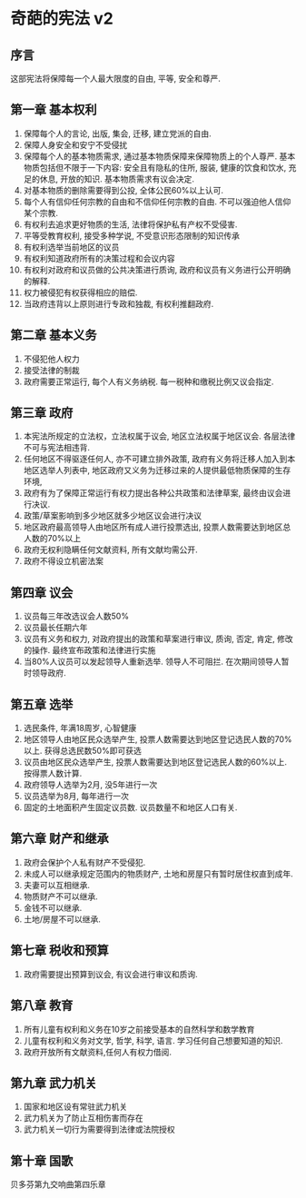 # 奇葩的宪法 v2

## 序言

这部宪法将保障每一个人最大限度的自由, 平等, 安全和尊严.

## 第一章 基本权利
1. 保障每个人的言论, 出版, 集会, 迁移, 建立党派的自由.
2. 保障人身安全和安宁不受侵扰
3. 保障每个人的基本物质需求, 通过基本物质保障来保障物质上的个人尊严. 基本物质包括但不限于一下内容: 安全且有隐私的住所, 服装, 健康的饮食和饮水, 充足的休息, 开放的知识. 基本物质需求有议会决定.
4. 对基本物质的删除需要得到公投, 全体公民60%以上认可.
4. 每个人有信仰任何宗教的自由和不信仰任何宗教的自由. 不可以强迫他人信仰某个宗教.
5. 有权利去追求更好物质的生活, 法律将保护私有产权不受侵害.
6. 平等受教育权利, 接受多种学说, 不受意识形态限制的知识传承
7. 有权利选举当前地区的议员
8. 有权利知道政府所有的决策过程和会议内容
9. 有权利对政府和议员做的公共决策进行质询, 政府和议员有义务进行公开明确的解释.
10. 权力被侵犯有权获得相应的赔偿.
11. 当政府违背以上原则进行专政和独裁, 有权利推翻政府.

## 第二章 基本义务
1. 不侵犯他人权力
2. 接受法律的制裁
3. 政府需要正常运行, 每个人有义务纳税. 每一税种和缴税比例又议会指定.

## 第三章 政府
1. 本宪法所规定的立法权，立法权属于议会, 地区立法权属于地区议会. 各层法律不可与宪法相违背.
2. 任何地区不得驱逐任何人, 亦不可建立排外政策, 政府有义务将迁移人加入到本地区选举人列表中, 地区政府又义务为迁移过来的人提供最低物质保障的生存环境,
3. 政府有为了保障正常运行有权力提出各种公共政策和法律草案, 最终由议会进行决议.
4. 政策/草案影响到多少地区就多少地区议会进行决议
5. 地区政府最高领导人由地区所有成人进行投票选出, 投票人数需要达到地区总人数的70%以上
6. 政府无权利隐瞒任何文献资料, 所有文献均需公开.
7. 政府不得设立机密法案

## 第四章 议会
1. 议员每三年改选议会人数50%
2. 议员最长任期六年
3. 议员有义务和权力, 对政府提出的政策和草案进行审议, 质询, 否定, 肯定, 修改的操作. 最终宣布政策和法律进行实施
4. 当80%人议员可以发起领导人重新选举. 领导人不可阻拦. 在次期间领导人暂时领导政府.

## 第五章 选举
1. 选民条件, 年满18周岁, 心智健康
2. 地区领导人由地区民众选举产生, 投票人数需要达到地区登记选民人数的70%以上. 获得总选民数50%即可获选
3. 议员由地区民众选举产生, 投票人数需要达到地区登记选民人数的60%以上. 按得票人数计算.
4. 政府领导人选举为2月, 没5年进行一次
5. 议员选举为8月, 每年进行一次
6. 固定的土地面积产生固定议员数. 议员数量不和地区人口有关.

## 第六章 财产和继承
1. 政府会保护个人私有财产不受侵犯.
2. 未成人可以继承规定范围内的物质财产, 土地和房屋只有暂时居住权直到成年.
3. 夫妻可以互相继承.
4. 物质财产不可以继承.
5. 金钱不可以继承.
6. 土地/房屋不可以继承.

## 第七章 税收和预算
1. 政府需要提出预算到议会, 有议会进行审议和质询.

## 第八章 教育
1. 所有儿童有权利和义务在10岁之前接受基本的自然科学和数学教育
2. 儿童有权利和义务对文学, 哲学, 科学, 语言. 学习任何自己想要知道的知识.
3. 政府开放所有文献资料,任何人有权力借阅.

## 第九章 武力机关
1. 国家和地区设有常驻武力机关
2. 武力机关为了防止互相伤害而存在
3. 武力机关一切行为需要得到法律或法院授权

## 第十章 国歌
贝多芬第九交响曲第四乐章

